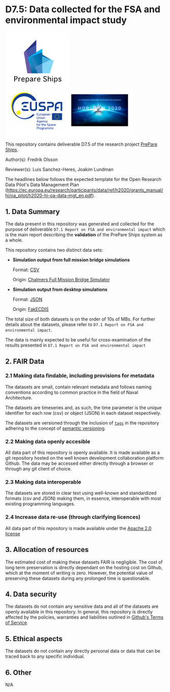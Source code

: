 # D7.5: Data collected for the FSA and environmental impact study

<p float="center">
  <img src="./prepare_ships_logo.png" width="200" />
  <img src="./EUSPA Horizon logo.png" width="400" /> 
</p>

This repository contains deliverable D7.5 of the research project [PrePare Ships](https://prepare-ships.eu/).

Author(s): Fredrik Olsson

Reviewer(s): Luis Sanchez-Heres, Joakim Lundman

The headlines below follows the expected template for the Open Research Data Pilot's Data Management Plan (https://ec.europa.eu/research/participants/data/ref/h2020/grants_manual/hi/oa_pilot/h2020-hi-oa-data-mgt_en.pdf).


## 1. Data Summary
The data present in this repository was generated and collected for the purpose of deliverable `D7.1 Report on FSA and environmental impact` which is the main report describing the **validation** of the PrePare Ships system as a whole.

This repository contains two distinct data sets:
* **Simulation output from full mission bridge simulations**

  Format: [CSV](https://sv.wikipedia.org/wiki/Comma-separated_values)
  
  Origin: [Chalmers Full Mission Bridge Simulator](https://www.chalmers.se/en/researchinfrastructure/cms/Pages/Full-Mission-Bridge-Simulator.aspx)

* **Simulation output from desktop simulations** 
  
  Format: [JSON](https://sv.wikipedia.org/wiki/JSON)
  
  Origin: [FakECDIS](https://github.com/MO-RISE/fakecdis)

The total size of both datasets is on the order of 10s of MBs. For further details about the datasets, please refer to `D7.1 Report on FSA and environmental impact`.

The data is mainly expected to be useful for cross-examination of the results presented in `D7.1 Report on FSA and environmental impact`


## 2. FAIR Data

### 2.1 Making data findable, including provisions for metadata
The datasets are small, contain relevant metadata and follows naming conventions according to common practice in the field of Naval Architecture. 

The datasets are timeseries and, as such, the time parameter is the unique identifier for each row (csv) or object (JSON) in each dataset respectively.

The datasets are versioned through the inclusion of [`tags`](https://git-scm.com/docs/git-tag) in the repository adhering to the concept of [semantic versioning](https://semver.org/).


### 2.2 Making data openly accesible
All data part of this repository is openly available. It is made available as a git repository hosted on the well known development collaboration platform Github. The data may be accessed either directly through a browser or through any git client of choice.

### 2.3 Making data interoperable
The datasets are stored in clear text using well-known and standardized formats (csv and JSON) making them, in essence, interoperable with most existing programming languages.

### 2.4 Increase data re-use (through clarifying licences)
All data part of this repository is made available under the [Apache 2.0 license](./LICENSE)

## 3. Allocation of resources
The estimated cost of making these datasets FAIR is negligible. The cost of  long term preservation is directly dependant on the hosting cost on Github, which at the moment of writing is zero. However, the potential value of preserving these datasets during any prolonged time is questionable.

## 4. Data security
The datasets do not contain any sensitive data and all of the datasets are openly available in this repository. In general, this repository is directly affected by the policies, warranties and liabilities outlined in [Github's Terms of Service](https://docs.github.com/en/site-policy/github-terms/github-terms-of-service).

## 5. Ethical aspects
The datasets do not contain any directly personal data or data that can be traced back to any specific individual.

## 6. Other
N/A
